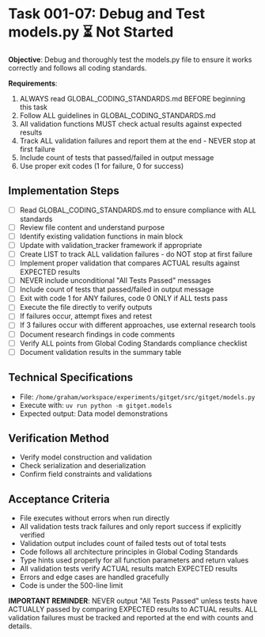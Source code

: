 # Task 001-07: Debug and Test models.py ⏳ Not Started

**Objective**: Debug and thoroughly test the models.py file to ensure it works correctly and follows all coding standards.

**Requirements**:
1. ALWAYS read GLOBAL_CODING_STANDARDS.md BEFORE beginning this task
2. Follow ALL guidelines in GLOBAL_CODING_STANDARDS.md
3. All validation functions MUST check actual results against expected results
4. Track ALL validation failures and report them at the end - NEVER stop at first failure
5. Include count of tests that passed/failed in output message
6. Use proper exit codes (1 for failure, 0 for success)

## Implementation Steps

- [ ] Read GLOBAL_CODING_STANDARDS.md to ensure compliance with ALL standards
- [ ] Review file content and understand purpose
- [ ] Identify existing validation functions in main block
- [ ] Update with validation_tracker framework if appropriate
- [ ] Create LIST to track ALL validation failures - do NOT stop at first failure
- [ ] Implement proper validation that compares ACTUAL results against EXPECTED results
- [ ] NEVER include unconditional "All Tests Passed" messages
- [ ] Include count of tests that passed/failed in output message
- [ ] Exit with code 1 for ANY failures, code 0 ONLY if ALL tests pass
- [ ] Execute the file directly to verify outputs
- [ ] If failures occur, attempt fixes and retest
- [ ] If 3 failures occur with different approaches, use external research tools
- [ ] Document research findings in code comments
- [ ] Verify ALL points from Global Coding Standards compliance checklist
- [ ] Document validation results in the summary table

## Technical Specifications

- File: `/home/graham/workspace/experiments/gitget/src/gitget/models.py`
- Execute with: `uv run python -m gitget.models`
- Expected output: Data model demonstrations

## Verification Method

- Verify model construction and validation
- Check serialization and deserialization
- Confirm field constraints and validations

## Acceptance Criteria

- File executes without errors when run directly
- All validation tests track failures and only report success if explicitly verified
- Validation output includes count of failed tests out of total tests
- Code follows all architecture principles in Global Coding Standards
- Type hints used properly for all function parameters and return values
- All validation tests verify ACTUAL results match EXPECTED results
- Errors and edge cases are handled gracefully
- Code is under the 500-line limit

**IMPORTANT REMINDER**: NEVER output "All Tests Passed" unless tests have ACTUALLY passed by comparing EXPECTED results to ACTUAL results. ALL validation failures must be tracked and reported at the end with counts and details.
